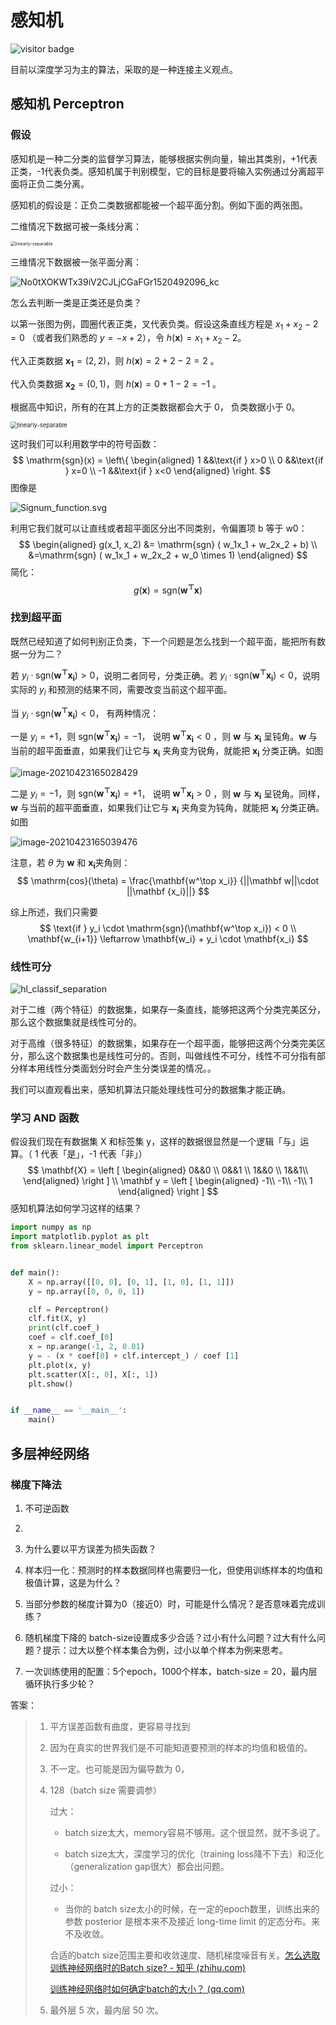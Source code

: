 # 感知机

![visitor badge](https://visitor-badge.glitch.me/badge?page_id=xrandx.Dating-with-Machine-Learning)

目前以深度学习为主的算法，采取的是一种连接主义观点。

## 感知机 Perceptron

### 假设

感知机是一种二分类的监督学习算法，能够根据实例向量，输出其类别，+1代表正类，-1代表负类。感知机属于判别模型，它的目标是要将输入实例通过分离超平面将正负二类分离。

感知机的假设是：正负二类数据都能被一个超平面分割。例如下面的两张图。

二维情况下数据可被一条线分离：

<img src="https://gitee.com/xrandx/blog-figurebed/raw/master/img/20210422164637.png" alt="linearly-separable" style="zoom:50%;" />

三维情况下数据被一张平面分离：

![No0tXOKWTx39iV2CJLjCGaFGr1520492096_kc](https://gitee.com/xrandx/blog-figurebed/raw/master/img/20210422163634.png)

怎么去判断一类是正类还是负类？

以第一张图为例，圆圈代表正类，叉代表负类。假设这条直线方程是 $x_1 + x_2 - 2 = 0$ （或者我们熟悉的 $y = -x + 2$），令 $h(\boldsymbol x) = x_1+x_2-2$。

代入正类数据 $\boldsymbol{x_1} = (2, 2)$，则 $h(\boldsymbol x) = 2 + 2 -2 = 2$ 。

代入负类数据 $\boldsymbol{x_2} = (0, 1)$，则 $h(\boldsymbol x) = 0 + 1 -2 = -1$ 。

根据高中知识，所有的在其上方的正类数据都会大于 0， 负类数据小于 0。

<img src="https://gitee.com/xrandx/blog-figurebed/raw/master/img/20210422164637.png" alt="linearly-separable" style="zoom:67%;" />

这时我们可以利用数学中的符号函数：
$$
\mathrm{sgn}(x) = 
 \left\{
\begin{aligned}
1 &&\text{if } x>0 \\
0 &&\text{if } x=0 \\
-1 &&\text{if } x<0
\end{aligned}
\right.
$$
图像是

![Signum_function.svg](https://gitee.com/xrandx/blog-figurebed/raw/master/img/20210422195725.png)

利用它我们就可以让直线或者超平面区分出不同类别，令偏置项 b 等于 w0：
$$
\begin{aligned}
g(x_1, x_2) &= \mathrm{sgn} ( w_1x_1 + w_2x_2 + b) \\
&=\mathrm{sgn} ( w_1x_1 + w_2x_2 + w_0 \times 1)
\end{aligned}
$$
简化：
$$
g(\mathbf x ) = \mathrm{sgn}(\mathbf{w^\top x})
$$

### 找到超平面

既然已经知道了如何判别正负类，下一个问题是怎么找到一个超平面，能把所有数据一分为二？

若 $y_i \cdot \mathrm{sgn}(\mathbf{w^\top x_i}) > 0$，说明二者同号，分类正确。若 $y_i \cdot \mathrm{sgn}(\mathbf{w^\top x_i}) < 0$，说明实际的 $y_i$ 和预测的结果不同，需要改变当前这个超平面。

当 $y_i \cdot \mathrm{sgn}(\mathbf{w^\top x_i}) < 0$， 有两种情况：

一是 $y_i = +1$，则 $\mathrm{sgn}(\mathbf{w^\top x_i}) = -1$， 说明  $\mathbf{w^\top x_i} < 0$ ，则 $\mathbf w$ 与 $\mathbf{x_i}$ 呈钝角。$\mathbf w$ 与当前的超平面垂直，如果我们让它与 $\mathbf{x_i}$ 夹角变为锐角，就能把 $\mathbf{x_i}$ 分类正确。如图

![image-20210423165028429](https://gitee.com/xrandx/blog-figurebed/raw/master/img/20210423165028.png)

二是 $y_i = -1$，则 $\mathrm{sgn}(\mathbf{w^\top x_i}) = +1$， 说明  $\mathbf{w^\top x_i} > 0$ ，则 $\mathbf w$ 与 $\mathbf{x_i}$ 呈锐角。同样，$\mathbf w$ 与当前的超平面垂直，如果我们让它与 $\mathbf{x_i}$ 夹角变为钝角，就能把 $\mathbf{x_i}$ 分类正确。如图

![image-20210423165039476](https://gitee.com/xrandx/blog-figurebed/raw/master/img/20210423165039.png)


注意，若 $\theta$ 为 $\mathbf w$ 和 $\mathbf {x_i}$夹角则：
$$
\mathrm{cos}(\theta) = \frac{\mathbf{w^\top x_i}} {||\mathbf w||\cdot ||\mathbf {x_i}||}
$$

综上所述，我们只需要
$$
\text{if }  y_i \cdot \mathrm{sgn}(\mathbf{w^\top x_i}) < 0
\\
\mathbf{w_{i+1}} \leftarrow \mathbf{w_i} + y_i \cdot \mathbf{x_i}
$$

### 线性可分

<img src="https://gitee.com/xrandx/blog-figurebed/raw/master/img/20210423180603.png" alt="hl_classif_separation" style="zoom:101%;" />

对于二维（两个特征）的数据集，如果存一条直线，能够把这两个分类完美区分，那么这个数据集就是线性可分的。

对于高维（很多特征）的数据集，如果存在一个超平面，能够把这两个分类完美区分，那么这个数据集也是线性可分的。否则，叫做线性不可分，线性不可分指有部分样本用线性分类面划分时会产生分类误差的情况。。

我们可以直观看出来，感知机算法只能处理线性可分的数据集才能正确。

### 学习 AND 函数

假设我们现在有数据集 X 和标签集 y，这样的数据很显然是一个逻辑「与」运算。（ 1 代表「是」，-1 代表「非」）
$$
\mathbf{X} = 
\left [
\begin{aligned}
0&&0 \\
0&&1 \\
1&&0 \\
1&&1\\
\end{aligned} 
\right ]
\\
\mathbf y = \left [
\begin{aligned}
-1\\
-1\\
-1\\
1
\end{aligned} 
\right ]
$$
感知机算法如何学习这样的结果？

```python
import numpy as np
import matplotlib.pyplot as plt
from sklearn.linear_model import Perceptron


def main():
    X = np.array([[0, 0], [0, 1], [1, 0], [1, 1]])
    y = np.array([0, 0, 0, 1])

    clf = Perceptron()
    clf.fit(X, y)
    print(clf.coef_)
    coef = clf.coef_[0]
    x = np.arange(-1, 2, 0.01)
    y = - (x * coef[0] + clf.intercept_) / coef [1]
    plt.plot(x, y)
    plt.scatter(X[:, 0], X[:, 1])
    plt.show()


if __name__ == '__main__':
    main()
```



## 多层神经网络





### 梯度下降法



1. 不可逆函数
2. 







1. 为什么要以平方误差为损失函数？

2. 样本归一化：预测时的样本数据同样也需要归一化，但使用训练样本的均值和极值计算，这是为什么？

3. 当部分参数的梯度计算为0（接近0）时，可能是什么情况？是否意味着完成训练？

4. 随机梯度下降的 batch-size设置成多少合适？过小有什么问题？过大有什么问题？提示：过大以整个样本集合为例，过小以单个样本为例来思考。

5. 一次训练使用的配置：5个epoch，1000个样本，batch-size = 20，最内层循环执行多少轮？

   

答案：

> 1. 平方误差函数有曲度，更容易寻找到
>
> 2. 因为在真实的世界我们是不可能知道要预测的样本的均值和极值的。
>
> 3. 不一定。也可能是因为偏导数为 0，
>
> 4. 128（batch size 需要调参）
>
>    过大：
>
>    - batch size太大，memory容易不够用。这个很显然，就不多说了。
>
>    - batch size太大，深度学习的优化（training loss降不下去）和泛化（generalization gap很大）都会出问题。
>
>    过小：
>
>    - 当你的 batch size太小的时候，在一定的epoch数里，训练出来的参数 posterior 是根本来不及接近 long-time limit 的定态分布。来不及收敛。
>
>    合适的batch size范围主要和收敛速度、随机梯度噪音有关。[怎么选取训练神经网络时的Batch size? - 知乎 (zhihu.com)](https://www.zhihu.com/question/61607442)
>
>    [训练神经网络时如何确定batch的大小？ (qq.com)](https://mp.weixin.qq.com/s?__biz=MzIwNzc2NTk0NQ==&mid=2247484570&idx=1&sn=4c0b6b76a7f2518d77818535b677e087&chksm=970c2c4ca07ba55ad5cfe6b46f72dbef85a159574fb60b9932404e45747c95eed8c6c0f66d62#rd)
>
> 5. 最外层 5 次，最内层 50 次。

